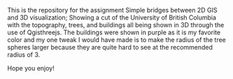 This is the repository for the assignment Simple bridges between 2D GIS and 3D visualization;
Showing a cut of the University of British Columbia with the topography, trees, and buildings 
all being shown in 3D through the use of Qgisthreejs.
The buildings were shown in purple as it is my favorite color and my one tweak I would have made
is to make the radius of the tree spheres larger because they are quite hard to see
at the recommended radius of 3. 

Hope you enjoy!
